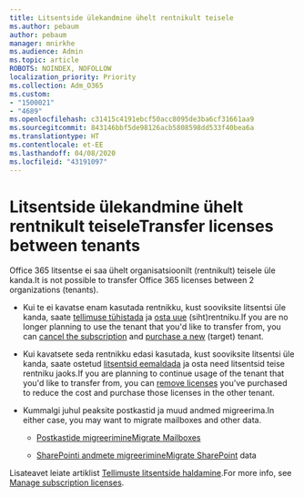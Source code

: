 ```yaml
---
title: Litsentside ülekandmine ühelt rentnikult teisele
ms.author: pebaum
author: pebaum
manager: mnirkhe
ms.audience: Admin
ms.topic: article
ROBOTS: NOINDEX, NOFOLLOW
localization_priority: Priority
ms.collection: Adm_O365
ms.custom:
- "1500021"
- "4689"
ms.openlocfilehash: c31415c4191ebcf50acc8095de3ba6cf31661aa9
ms.sourcegitcommit: 843146bbf5de98126acb5808598dd533f40bea6a
ms.translationtype: HT
ms.contentlocale: et-EE
ms.lasthandoff: 04/08/2020
ms.locfileid: "43191097"
---
```

# <a name="transfer-licenses-between-tenants"></a><span data-ttu-id="ead96-102">Litsentside ülekandmine ühelt rentnikult teisele</span><span class="sxs-lookup"><span data-stu-id="ead96-102">Transfer licenses between tenants</span></span>

<span data-ttu-id="ead96-103">Office 365 litsentse ei saa ühelt organisatsioonilt (rentnikult) teisele üle kanda.</span><span class="sxs-lookup"><span data-stu-id="ead96-103">It is not possible to transfer Office 365 licenses between 2 organizations (tenants).</span></span> 

- <span data-ttu-id="ead96-104">Kui te ei kavatse enam kasutada rentnikku, kust sooviksite litsentsi üle kanda, saate [tellimuse tühistada](https://admin.microsoft.com/Adminportal/Home?source=applauncher#/subscriptions) ja [osta uue](https://products.office.com/compare-all-microsoft-office-products-b?rtc=1&activetab=tab:primaryr2) (siht)rentniku.</span><span class="sxs-lookup"><span data-stu-id="ead96-104">If you are no longer planning to use the tenant that you'd like to transfer from, you can [cancel the subscription](https://admin.microsoft.com/Adminportal/Home?source=applauncher#/subscriptions) and [purchase a new](https://products.office.com/compare-all-microsoft-office-products-b?rtc=1&activetab=tab:primaryr2) (target) tenant.</span></span>

- <span data-ttu-id="ead96-105">Kui kavatsete seda rentnikku edasi kasutada, kust sooviksite litsentsi üle kanda, saate ostetud [litsentsid eemaldada](https://docs.microsoft.com/microsoft-365/commerce/licenses/buy-licenses?view=o365-worldwide) ja osta need litsentsid teise rentniku jaoks.</span><span class="sxs-lookup"><span data-stu-id="ead96-105">If you are planning to continue usage of the tenant that you'd like to transfer from, you can [remove licenses](https://docs.microsoft.com/microsoft-365/commerce/licenses/buy-licenses?view=o365-worldwide) you've purchased to reduce the cost and purchase those licenses in the other tenant.</span></span>

- <span data-ttu-id="ead96-106">Kummalgi juhul peaksite postkastid ja muud andmed migreerima.</span><span class="sxs-lookup"><span data-stu-id="ead96-106">In either case, you may want to migrate mailboxes and other data.</span></span>

    - [<span data-ttu-id="ead96-107">Postkastide migreerimine</span><span class="sxs-lookup"><span data-stu-id="ead96-107">Migrate Mailboxes</span></span>](https://docs.microsoft.com/Exchange/mailbox-migration/migrate-mailboxes-across-tenants)

    - <span data-ttu-id="ead96-108">[SharePointi andmete migreerimine](https://aka.ms/modernSpoAdminCenter/CloudContentMigrations)</span><span class="sxs-lookup"><span data-stu-id="ead96-108">[Migrate SharePoint](https://aka.ms/modernSpoAdminCenter/CloudContentMigrations) data</span></span>

<span data-ttu-id="ead96-109">Lisateavet leiate artiklist [Tellimuste litsentside haldamine](https://docs.microsoft.com/microsoft-365/commerce/licenses/buy-licenses?view=o365-worldwide).</span><span class="sxs-lookup"><span data-stu-id="ead96-109">For more info, see [Manage subscription licenses](https://docs.microsoft.com/microsoft-365/commerce/licenses/buy-licenses?view=o365-worldwide).</span></span>
